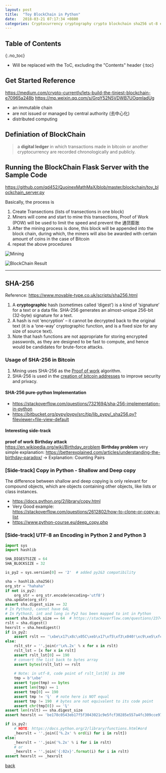 ```yaml
---
layout: post
title:  "Toy BlockChain in Python"
date:   2018-03-21 07:17:34 +0800
categories: Cryptocurrency cryptography crypto blockchain sha256 ut-8 encoding python2&3
---
```


## Table of Contents

{:.no_toc}

* Will be replaced with the ToC, excluding the "Contents" header
{:toc}

## Get Started Reference

<https://medium.com/crypto-currently/lets-build-the-tiniest-blockchain-e70965a248b>
<https://mp.weixin.qq.com/s/GrpY52N5VDWB7UOqmIadUg>

- an immutable chain
- are not issued or managed by central authority (去中心化)
- distributed computing


## Definiation of BlockChain

> a **digital ledger** in which transactions made in bitcoin or another cryptocurrency are recorded chronologically and publicly.

## Running the BlockChain Flask Server with the Sample Code

<https://github.com/qd452/QuoinexMathMaX/blob/master/blockchain/toy_blockchain_server.py>

Basically, the process is

1. Create Transections (lists of transections in one block)
2. Miners will come and start to mine this transections, Proof of Work (POW) will be used to limit the speed and prevent the 通货膨胀
3. After the mining process is done, this block will be appended into the block chain, during which, the miners will also be awarded with certain amount of coins in the case of Bitcoin
4. repeat the above procedures

![Mining](<https://github.com/qd452/QuoinexMathMaX/blob/master/blockchain/mining_process.png>)

![BlockChain Result](<https://github.com/qd452/QuoinexMathMaX/blob/master/blockchain/blockchain_rslt.png>)

---

## SHA-256

Reference: <https://www.movable-type.co.uk/scripts/sha256.html>

1. A **cryptographic** hash (sometimes called ‘digest’) is a kind of ‘signature’ for a text or a data file. SHA-256 generates an almost-unique 256-bit (32-byte) signature for a text.
2. A hash is not ‘encryption’ – it cannot be decrypted back to the original text (it is a ‘one-way’ cryptographic function, and is a fixed size for any size of source text).
3. Note that hash functions are not appropriate for storing encrypted passwords, as they are designed to be fast to compute, and hence would be candidates for brute-force attacks.


### Usage of SHA-256 in Bitcoin

1. Mining uses SHA-256 as the [Proof of work](<https://en.bitcoin.it/wiki/Proof_of_work>) algorithm.
2. SHA-256 is used in the [creation of bitcoin addresses](<https://en.bitcoin.it/wiki/Technical_background_of_version_1_Bitcoin_addresses#How_to_create_Bitcoin_Address>) to improve security and privacy.

#### SHA-256 pure-python Implementation

- <https://stackoverflow.com/questions/7321694/sha-256-implementation-in-python>
- <https://bitbucket.org/pypy/pypy/src/tip/lib_pypy/_sha256.py?fileviewer=file-view-default>

#### Interesting side-track

**proof of work**
**Birthday attack**
<https://en.wikipedia.org/wiki/Birthday_problem>
**Birthday problem** very simple explanation: <https://betterexplained.com/articles/understanding-the-birthday-paradox/> -> Explanation: Counting Pairs

### [Side-track] Copy in Python - Shallow and Deep copy

The difference between shallow and deep copying is only relevant for compound objects, which are objects containing other objects, like lists or class instances.

- <https://docs.python.org/2/library/copy.html>
- Very Good example: <https://stackoverflow.com/questions/2612802/how-to-clone-or-copy-a-list>
- <https://www.python-course.eu/deep_copy.php>

### [Side-track] UTF-8 an Encoding in Python 2 and Python 3

```python
import sys
import hashlib

SHA_DIGESTSIZE = 64
SHA_BLOCKSIZE = 32

is_py2 = sys.version[0] == '2'  # added py2&3 compatibility

sha = hashlib.sha256()
org_str = "hahaha"
if not is_py2:
    org_str = org_str.encode(encoding='utf8')
sha.update(org_str)
assert sha.digest_size == 32
# In Python3, cannot have 64L
# In Python3, int and long in Py2 has been mapped to int in Python
assert sha.block_size == 64  # https://stackoverflow.com/questions/23741762/why-does-python-add-an-l-on-the-end-of-the-result-of-large-exponents
rslt = sha.digest()
hexrslt = sha.hexdigest()
if is_py2:
    assert rslt == '\xbe\x17\x8c\x05C\xeb\x17\xf5\xf3\x040!\xc9\xe5\xfc\xf3\x02\x85\xe5W\xa4\xfc0\x9c\xce\x97\xff\x9c\xa6\x18)\x12'    
else:
    rslt_str = ''.join(r'\x%.2x' % x for x in rslt)
    rslt_lst = [x for x in rslt]
    assert rslt_lst[0] == 190
    # convert the list back to bytes array
    assert bytes(rslt_lst) == rslt
    
    # Note: in utf-8, code point of rslt_lst[0] is 190
    tmp = b'\xbe'
    assert type(tmp) == bytes
    assert len(tmp) == 1
    assert tmp[0] == 190
    assert tmp != '¾'  # note here is NOT equal
    assert tmp != 190  # bytes are not equivalent to its code point
    assert chr(tmp[0]) == '¾'
assert len(rslt) == sha.digest_size
assert hexrslt == 'be178c0543eb17f5f3043021c9e5fcf30285e557a4fc309cce97ff9ca6182912'

if is_py2:
    # NOTE: https://docs.python.org/2/library/functions.html#ord
    _hexrslt = ''.join(['%.2x' % ord(i) for i in rslt])
else:
    _hexrslt = ''.join('%.2x' % i for i in rslt)
    # or
    _hexrslt = ''.join('{:02x}'.format(i) for i in rslt)
assert hexrslt == _hexrslt
```




[back](../)